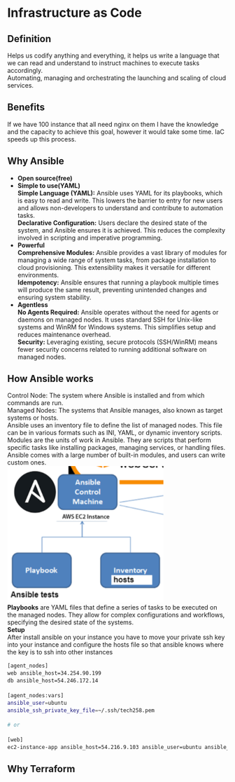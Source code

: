 # Infrastructure as Code
## Definition
Helps us codify anything and everything, it helps us write a language that we can read and understand to instruct machines to execute tasks accordingly.<br>
Automating, managing and orchestrating the launching and scaling of cloud services.

## Benefits
If we have 100 instance that all need nginx on them I have the knowledge and the capacity to achieve this goal, however it would take some time. IaC speeds up this process.

## Why Ansible
- **Open source(free)**<Br>
- **Simple to use(YAML)**<br>
    **Simple Language (YAML):** Ansible uses YAML for its playbooks, which is easy to read and write. This lowers the barrier to entry for new users and allows non-developers to understand and contribute to automation tasks.<br>
    **Declarative Configuration:** Users declare the desired state of the system, and Ansible ensures it is achieved. This reduces the complexity involved in scripting and imperative programming.<br>
- **Powerful**<br>
    **Comprehensive Modules:** Ansible provides a vast library of modules for managing a wide range of system tasks, from package installation to cloud provisioning. This extensibility makes it versatile for different environments.<br>
**Idempotency:** Ansible ensures that running a playbook multiple times will produce the same result, preventing unintended changes and ensuring system stability.<br>
- **Agentless**<br>
    **No Agents Required:** Ansible operates without the need for agents or daemons on managed nodes. It uses standard SSH for Unix-like systems and WinRM for Windows systems. This simplifies setup and reduces maintenance overhead.<br>
    **Security:** Leveraging existing, secure protocols (SSH/WinRM) means fewer security concerns related to running additional software on managed nodes.<br>
## How Ansible works
Control Node: The system where Ansible is installed and from which commands are run.<br>
Managed Nodes: The systems that Ansible manages, also known as target systems or hosts.<br>
Ansible uses an inventory file to define the list of managed nodes. This file can be in various formats such as INI, YAML, or dynamic inventory scripts.<br>
Modules are the units of work in Ansible. They are scripts that perform specific tasks like installing packages, managing services, or handling files. Ansible comes with a large number of built-in modules, and users can write custom ones.<br>
![alt text](images/inside_ansible.png)<br>
**Playbooks** are YAML files that define a series of tasks to be executed on the managed nodes. They allow for complex configurations and workflows, specifying the desired state of the systems.<br>
**Setup**<br>
After install ansible on your instance you have to move your private ssh key into your instance and configure the hosts file so that ansible knows where the key is to ssh into other instances
```bash
[agent_nodes]
web ansible_host=34.254.90.199
db ansible_host=54.246.172.14
 
[agent_nodes:vars]
ansible_user=ubuntu
ansible_ssh_private_key_file=~/.ssh/tech258.pem

# or

[web]
ec2-instance-app ansible_host=54.216.9.103 ansible_user=ubuntu ansible_ssh_private_key_file=~/.ssh/tech258.pem
```

## Why Terraform